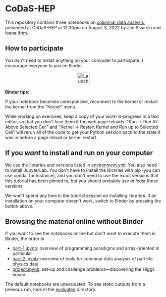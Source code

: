 # CoDaS-HEP

This repository contains three notebooks on [columnar data analysis](https://indico.cern.ch/event/1151367/timetable/#41-columnar-data-analysis), presented at CoDaS-HEP at 12:30pm on August 3, 2022 by Jim Pivarski and Ioana Ifrim.

## How to participate

You don't need to install anything on your computer to participate; I encourage everyone to join on Binder.

<p align="center">
  <a href="https://mybinder.org/v2/gh/jpivarski-talks/2022-08-03-codas-hep-columnar-tutorial/v1.0?urlpath=lab/tree/part-1.ipynb">
    <img src="https://mybinder.org/badge_logo.svg" alt="Launch Binder" height="40">
  </a>
</p>

**Binder tips:**

If your notebook becomes unresponsive, reconnect to the kernel or restart the kernel from the "Kernel" menu.

While working on exercises, keep a copy of your work-in-progress in a text editor, so that you don't lose them if the web page reloads. "Run → Run All Above Selected Cell" and "Kernel → Restart Kernel and Run up to Selected Cell" will rerun all of the code to get your Python session back to the state it was in before a page reload or kernel restart.

## If you _want_ to install and run on your computer

We use the libraries and versions listed in [environment.yml](environment.yml). You also need to install JupyterLab. You don't have to install the libraries with pip (you can use conda, for instance), and you don't need to use the exact versions that this tutorial has been pinned to, but you should probably use _at least_ those versions.

We won't spend any time in the tutorial session on installing libraries. If an installation on your computer doesn't work, switch to Binder by pressing the button above.

## Browsing the material online without Binder

If you want to see the notebooks online but don't want to execute them in Binder, the order is

   * [part-1.ipynb](part-1.ipynb): overview of programming paradigms and array-oriented in particular
   * [part-2.ipynb](part-2.ipynb): overview of tools for columnar data analysis of particle physics data
   * [project.ipynb](project.ipynb): set-up and challenge problems—discovering the Higgs boson

The default notebooks are unevaluated. To see static outputs from a previous run, look in the [evaluated](evaluated) directory.
